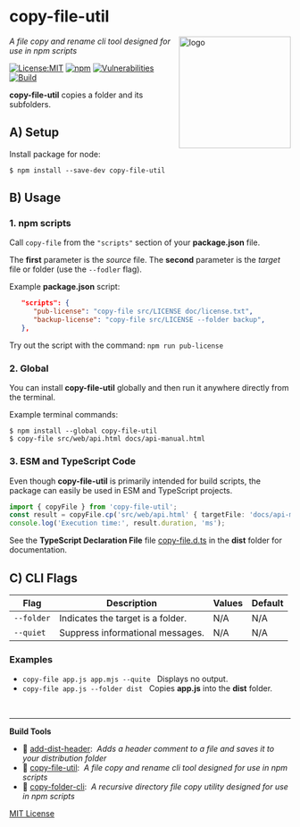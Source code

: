 # copy-file-util
<img src=https://centerkey.com/graphics/center-key-logo.svg align=right width=200 alt=logo>

_A file copy and rename cli tool designed for use in npm scripts_

[![License:MIT](https://img.shields.io/badge/License-MIT-blue.svg)](https://github.com/center-key/copy-file-util/blob/main/LICENSE.txt)
[![npm](https://img.shields.io/npm/v/copy-file-util.svg)](https://www.npmjs.com/package/copy-file-util)
[![Vulnerabilities](https://snyk.io/test/github/center-key/copy-file-util/badge.svg)](https://snyk.io/test/github/center-key/copy-file-util)
[![Build](https://github.com/center-key/copy-file-util/workflows/build/badge.svg)](https://github.com/center-key/copy-file-util/actions/workflows/run-spec-on-push.yaml)

**copy-file-util** copies a folder and its subfolders.

## A) Setup

Install package for node:
```shell
$ npm install --save-dev copy-file-util
```

## B) Usage

### 1. npm scripts
Call `copy-file` from the `"scripts"` section of your **package.json** file.

The **first** parameter is the *source* file.
The **second** parameter is the *target* file or folder (use the `--fodler` flag).

Example **package.json** script:
```json
   "scripts": {
      "pub-license": "copy-file src/LICENSE doc/license.txt",
      "backup-license": "copy-file src/LICENSE --folder backup",
   },
```

Try out the script with the command: `npm run pub-license`

### 2. Global
You can install **copy-file-util** globally and then run it anywhere directly from the terminal.

Example terminal commands:
```shell
$ npm install --global copy-file-util
$ copy-file src/web/api.html docs/api-manual.html
```

### 3. ESM and TypeScript Code
Even though **copy-file-util** is primarily intended for build scripts, the package can easily be used in ESM and TypeScript projects.

``` typescript
import { copyFile } from 'copy-file-util';
const result = copyFile.cp('src/web/api.html' { targetFile: 'docs/api-manual.html' });
console.log('Execution time:', result.duration, 'ms');
```

See the **TypeScript Declaration File** file [copy-file.d.ts](dist/copy-file.d.ts) in the **dist** folder for documentation.

## C) CLI Flags

| Flag       | Description                       | Values | Default |
| ---------- | --------------------------------- | ------ | ------- |
| `--folder` | Indicates the target is a folder. | N/A    | N/A     |
| `--quiet`  | Suppress informational messages.  | N/A    | N/A     |

### Examples
   - `copy-file app.js app.mjs --quite` &nbsp; Displays no output.
   - `copy-file app.js --folder dist` &nbsp; Copies **app.js** into the **dist** folder.

<br>

---
**Build Tools**
   - 🎋 [add-dist-header](https://github.com/center-key/add-dist-header):&nbsp; _Adds a header comment to a file and saves it to your distribution folder_
   - 📄 [copy-file-util](https://github.com/center-key/copy-file-util):&nbsp; _A file copy and rename cli tool designed for use in npm scripts_
   - 📂 [copy-folder-cli](https://github.com/center-key/copy-folder-cli):&nbsp; _A recursive directory file copy utility designed for use in npm scripts_

[MIT License](LICENSE.txt)
